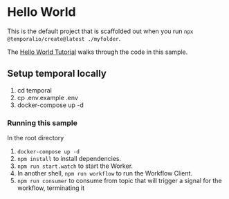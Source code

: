 # Hello World

This is the default project that is scaffolded out when you run `npx @temporalio/create@latest ./myfolder`.

The [Hello World Tutorial](https://learn.temporal.io/getting_started/typescript/hello_world_in_typescript/) walks through the code in this sample.

## Setup temporal locally

1. cd temporal
1. cp .env.example .env
1. docker-compose up -d

### Running this sample

In the root directory

1. `docker-compose up -d`
1. `npm install` to install dependencies.
1. `npm run start.watch` to start the Worker.
1. In another shell, `npm run workflow` to run the Workflow Client.
1. `npm run consumer` to consume from topic that will trigger a signal for the workflow, terminating it
